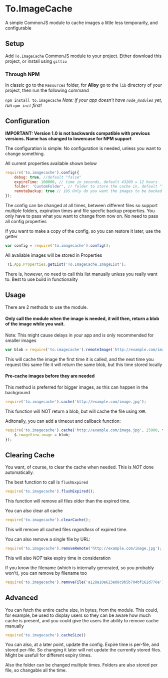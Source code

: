 # To.ImageCache
A simple CommonJS module to cache images a little less temporarily, and configurable

## Setup

Add `To.ImageCache` CommonJS module to your project. Either download this project, or install using `gittio`

### Through NPM
In classic go to the `Resources` folder, for **Alloy** go to the `lib` directory of your project, then run the following command

`npm install to.imagecache`
_Note: if your app doesn't have `node_modules` yet, run `npm init` first!_

## Configuration

**IMPORTANT: Version 1.0 is not backwards compatible with previous versions. Name has changed to lowercase for NPM support**

The configuration is simple: No configuration is needed, unless you want to change something. 

All current properties available shown below

```js
require('to.imagecache').config({
	debug: true, //default "false"
	expireTime: 100000, // time in seconds, default 43200 = 12 hours
	folder: 'CustomFolder', // folder to store the cache in, default "ToCache"
	remoteBackup: true // iOS Only do you want the images to be backed up to iCloud?
});
```

The config can be changed at all times, between different files so support multiple folders, expiration times and file specfic backup properties. You only have to pass what you want to change from now on. No need to pass all config properties

If you want to make a copy of the config, so you can restore it later, use the getter

```js
var config = require('to.imagecache').config();
```

All available images will be stored in Properties

```js
 Ti.App.Properties.getList('To.ImageCache.ImageList');
 ```
 
 There is, however, no need to call this list manually unless you really want to. Best to use build in functionality
 
## Usage
 
 There are 2 methods to use the module. 
 
#### Only call the module when the image is needed, it will then, return a blob of the image while you wait. 
  
Note: This might cause delays in your app and is only recommended for smaller images

```js
var blob = require('to.imagecache').remoteImage('http://example.com/image.jpg');
```

This will cache the image the first time it is called, and the next time you request this same file it will return the same blob, but this time stored locally

#### Pre-cache images before they are needed

This method is preferred for bigger images, as this can happen in the background

```js
require('to.imagecache').cache('http://example.com/image.jpg');
```

This function will NOT return a blob, but will cache the file using `XHR`.

Aditonally, you can add a timeout and callback function: 

```js
require('to.imagecache').cache('http://example.com/image.jpg', 25000, function(blob){
	$.imageView.image = blob;
});
```

## Clearing Cache

You want, of course, to clear the cache when needed. This is *NOT* done automatically. 

The best function to call is `flushExpired`

```js
require('to.imagecache').flushExpired();
```

This function will remove all files older than the expired time.

You can also clear all cache

```js
require('to.imagecache').clearCache();
```

This will remove all cached files *regardless* of expired time.

You can also remove a single file by URL:

```js
require('to.imagecache').removeRemote('http://example.com/image.jpg');
```
This will also *NOT* take expiry time in consideration

If you know the filename (which is internally generated, so you probably won't), you can remove by filename too

```js
require('to.imagecache').removeFile('a128a10e623e08c9b5b704bf162d770e');
```

## Advanced

You can fetch the entire cache size, in bytes, from the module. This could, for example, be used to display users so they can be aware how much cache is present, and you could give the users the ability to remove cache manually

```js
require('to.imagecache').cacheSize()
```

You can also, at a later point, update the config. Expire time is per-file, and stored per-file. So changing it later will not update the currently stored files. Might be usefull for different expiry times.

Also the folder can be changed multiple times. Folders are also stored per file, so changable all the time.
